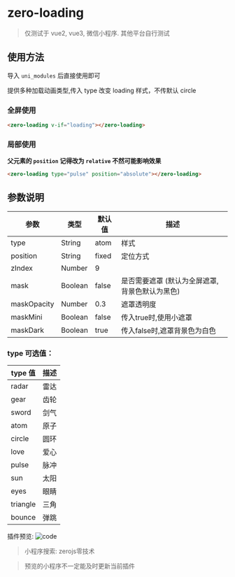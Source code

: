 # zero-loading

> 仅测试于 vue2, vue3, 微信小程序. 其他平台自行测试

## 使用方法

导入 `uni_modules` 后直接使用即可

提供多种加载动画类型,传入 type 改变 loading 样式，不传默认 circle

### 全屏使用

```html
<zero-loading v-if="loading"></zero-loading>
```

### 局部使用

**父元素的 `position` 记得改为 `relative` 不然可能影响效果**

```html
<zero-loading type="pulse" position="absolute"></zero-loading>
```

## 参数说明

| 参数			| 类型		| 默认值| 描述											|
| --------		| -------	| ------| ------------									|
| type			| String	| atom	| 样式											|
| position		| String	| fixed	| 定位方式										|
| zIndex		| Number	| 9		|												|
| mask			| Boolean	| false	| 是否需要遮罩 (默认为全屏遮罩,背景色默认为黑色)|
| maskOpacity	| Number	| 0.3	| 遮罩透明度									|
| maskMini		| Boolean	| false	| 传入true时,使用小遮罩						|
| maskDark		| Boolean	| true	| 传入false时,遮罩背景色为白色					|

### type 可选值：

| type 值  | 描述 |
| -------- | ---- |
| radar    | 雷达 |
| gear     | 齿轮 |
| sword    | 剑气 |
| atom     | 原子 |
| circle   | 圆环 |
| love     | 爱心 |
| pulse    | 脉冲 |
| sun      | 太阳 |
| eyes     | 眼睛 |
| triangle | 三角 |
| bounce   | 弹跳 |

插件预览:
![code](https://img.zerojs.cn/mweb/we_code.jpg)

> 小程序搜索: zerojs零技术

> 预览的小程序不一定能及时更新当前插件
